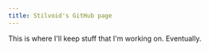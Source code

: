```yaml
---
title: Stilvoid's GitHub page
---
```


This is where I'll keep stuff that I'm working on. Eventually.

